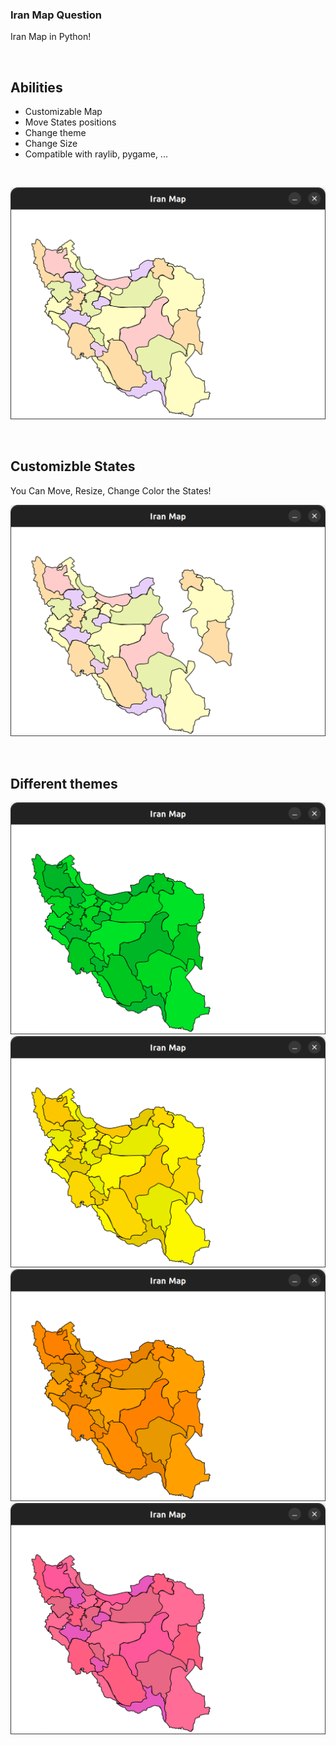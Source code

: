 ### Iran Map Question

Iran Map in Python!

<br />

## Abilities
* Customizable Map
* Move States positions
* Change theme
* Change Size
* Compatible with raylib, pygame, ...

<br />

![main screen](screenshots/Screenshot%20from%202023-03-14%2008-25-45.png?raw=true "main screen")

<br />

## Customizble States
You Can Move, Resize, Change Color the States!

![Customizable states](screenshots/Screenshot%20from%202023-03-14%2008-27-12.png?raw=true "Customizable states")

<br />

## Different themes
![Theme1](screenshots/theme1.png?raw=true "Theme1")
![Theme2](screenshots/theme2.png?raw=true "Theme2")
![Theme3](screenshots/theme3.png?raw=true "Theme3")
![Theme4](screenshots/theme4.png?raw=true "Theme4")
